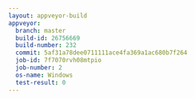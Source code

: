 ```yaml
---
layout: appveyor-build
appveyor:
  branch: master
  build-id: 26756669
  build-number: 232
  commit: 5af31a78dee0711111ace4fa369a1ac680b7f264
  job-id: 7f7070rvh08mtpio
  job-number: 2
  os-name: Windows
  test-result: 0
---
```

